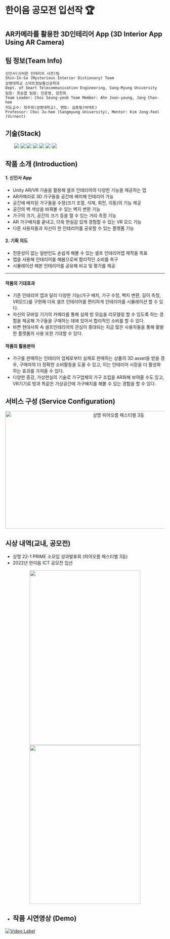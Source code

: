 한이음 공모전 입선작 :trophy:
===
AR카메라를 활용한 3D인테리어 App (3D Interior App Using AR Camera)
---
## 팀 정보(Team Info)
```
신인사(신비한 인테리어 사전)팀
Shin-In-Sa (Mysterious Interior Dictionary) Team 
상명대학교 스마트정보통신공학과
Dept. of Smart Telecommunication Engineering, Sang-Myung University
팀장: 최승엽 팀원: 안준영, 장찬희 
Team Leader: Choi Seung-yeob Team Member: Ahn Joon-young, Jang Chan-hee
지도교수: 최주희(상명대학교), 멘토: 김종필(버넥트)
Professor: Choi Ju-hee (Sangmyung University), Mentor: Kim Jong-feel (Virnect)
```
## 기술(Stack)

<div> &nbsp;&nbsp; &nbsp;&nbsp;&nbsp; <img src="https://img.shields.io/badge/unity-000000?style=for-the-badge&logo=unity&logoColor=white"> 
<img src="https://img.shields.io/badge/unity-000000?style=for-the-badge&logo=unity&logoColor=white"> 
<img src="https://img.shields.io/badge/Xcode-000000.svg?&style=for-the-badge&logo=xcode&logoColor=white"/>
<img src="https://img.shields.io/badge/visual studio-5C2D91.svg?&style=for-the-badge&logo=visual studio&logoColor=white"/>
<img src="https://img.shields.io/badge/c%23-%23239120.svg?style=for-the-badge&logo=c-sharp&logoColor=white"/>
<img src="https://img.shields.io/badge/powerpoint-B7472A.svg?&style=for-the-badge&logo=microsoftpowerpoint&logoColor=white"/>
<img src="https://img.shields.io/badge/Adobe XD-FF61F6.svg?&style=for-the-badge&logo=adobeXD&logoColor=white"/> </div>

## 작품 소개 (Introduction)
#### 1. 신인사 App
- Unity AR/VR 기술을 활용해 셀프 인테리어의 다양한 기능을 제공하는 앱
- AR카메라로 3D 가구들을 공간에 배치해 인테리어 가능
- 공간에 배치된 가구들을 수정(크기 조절, 삭제, 회전, 이동)의 기능 제공
- 공간의 벽 색상을 바꿔볼 수 있는 벽지 변환 기능
- 가구의 크기, 공간의 크기 등을 잴 수 있는 거리 측정 기능
- AR 가구배치를 끝내고, 더욱 현실감 있게 경험할 수 있는 VR 모드 기능
- 다른 사용자들과 자신이 한 인테리어를 공유할 수 있는 플랫폼 기능
#### 2. 기획 의도
- 전문성이 없는 일반인도 손쉽게 해볼 수 있는 셀프 인테리어앱 제작을 목표
- 앱을 사용해 인테리어를 해봄으로써 합리적인 소비를 촉구
- 시뮬레이션 해본 인테리어를 공유해 비교 및 평가를 제공
-------
#### 작품의 기대효과
- 기존 인테리어 앱과 달리 다양한 기능(가구 배치, 가구 수정, 벽지 변환, 길이 측정, VR모드)를 구현해 더욱 셀프 인테리어를 편리하게 인테리어를 시뮬레이션 할 수 있다.
- 자신의 모바일 기기의 카메라를 통해 실제 방 모습을 리모델링 할 수 있도록 하는 경험을 제공해 가구들을 구매하는 데에 있어서 합리적인 소비를 할 수 있다. 
- 바쁜 현대사회 속 셀프인테리어의 관심이 증대되는 지금 많은 사용자들을 통해 활발한 플랫폼의 사용 또한 기대할 수 있다.
#### 작품의 활용분야
- 가구를 판매하는 인테리어 업체로부터 실제로 판매하는 상품의 3D asset을 받을 경우, 구매자의 더 정확한 소비활동을 도울 수 있고, 이는 인테리어 시장을 더 활성화하는 효과를 가져올 수 있다.
- 다양한 증강, 가상현실의 기술로 가구업체의 가구 조립을 AR화해 보여줄 수도 있고, VR기기로 방과 똑같은 가상공간에 가구배치를 해볼 수 있는 경험을 할 수 있다.

## 서비스 구성 (Service Configuration)
<p align="center"><img src="https://user-images.githubusercontent.com/50544455/203076833-3a63922e-937c-45c9-bd34-3ae5df2dc624.png" alt="상명 피어오름 페스티벌 3등" width="700" height="370"></p>

## 시상 내역(교내, 공모전)
- 상명 22-1 PRIME 소모임 성과발표회 (피어오름 페스티벌 3등)
- 2022년 한이음 ICT 공모전 입선
<p align="center"><img src="https://user-images.githubusercontent.com/50544455/203086797-2a156bd2-e818-403f-9ea0-57c81d6e3e8d.png" width="350" height="550">
<img src="https://user-images.githubusercontent.com/50544455/203086915-adccf647-5e1f-46ca-89d3-b951daee6dfd.png" width="350" height="500"></p>

* ## 작품 시연영상 (Demo)
[![Video Label](https://user-images.githubusercontent.com/50544455/203085912-3206fb46-b44b-42af-9000-b7a8622848e3.PNG)](https://youtu.be/7Nwn2DUmdo0)


